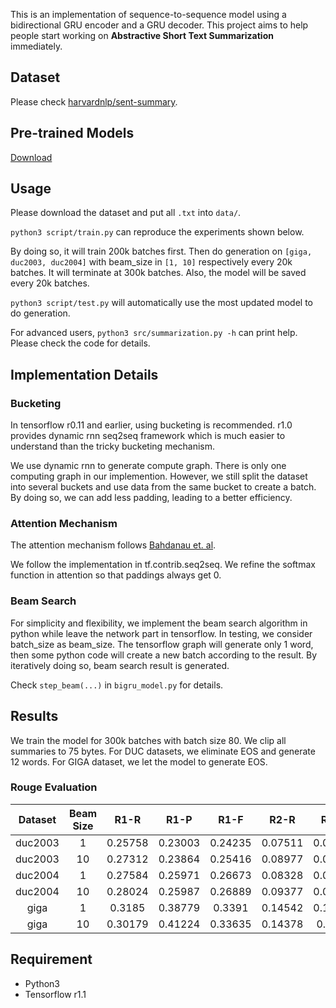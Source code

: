 
This is an implementation of sequence-to-sequence model using a bidirectional GRU encoder and a GRU decoder. This project aims to help people start working on **Abstractive Short Text Summarization** immediately.

## Dataset
Please check [harvardnlp/sent-summary](https://github.com/harvardnlp/sent-summary).

## Pre-trained Models
[Download](https://drive.google.com/drive/folders/1IiwyHBzK7xvUtMrRY7VHzIRJzkzXn4LM?usp=sharing)

## Usage
Please download the dataset and put all `.txt` into `data/`.

```python3 script/train.py``` can reproduce the experiments shown below.

By doing so, it will train 200k batches first. Then do generation on `[giga, duc2003, duc2004]` with beam_size in `[1, 10]` respectively every 20k batches. It will terminate at 300k batches. Also, the model will be saved every 20k batches.

```python3 script/test.py``` will automatically use the most updated model to do generation.

For advanced users, ```python3 src/summarization.py -h``` can print help. Please check the code for details.

## Implementation Details

### Bucketing
In tensorflow r0.11 and earlier, using bucketing is recommended. r1.0 provides dynamic rnn seq2seq framework which is much easier to understand than the tricky bucketing mechanism.

We use dynamic rnn to generate compute graph. There is only one computing graph in our implemention. However, we still split the dataset into several buckets and use data from the same bucket to create a batch. By doing so, we can add less padding, leading to a better efficiency.

### Attention Mechanism
The attention mechanism follows [Bahdanau et. al](https://arxiv.org/abs/1409.0473).

We follow the implementation in tf.contrib.seq2seq. We refine the softmax function in attention so that paddings always get 0.

### Beam Search
For simplicity and flexibility, we implement the beam search algorithm in python while leave the network part in tensorflow. In testing, we consider batch\_size as beam\_size. The tensorflow graph will generate only 1 word, then some python code will create a new batch according to the result. By iteratively doing so, beam search result is generated.

Check `step_beam(...)` in `bigru_model.py` for details.

## Results
We train the model for 300k batches with batch size 80. We clip all summaries to 75 bytes. For DUC datasets, we eliminate EOS and generate 12 words. For GIGA dataset, we let the model to generate EOS.

### Rouge Evaluation
|Dataset|Beam Size|R1-R|R1-P|R1-F|R2-R|R2-P|R2-F|RL-R|RL-P|RL-F|
|:--:|:--:|:--:|:--:|:--:|:--:|:--:|:--:|:--:|:--:|:--:|
duc2003 | 1 | 0.25758 | 0.23003 | 0.24235 | 0.07511 | 0.06611 | 0.07009 | 0.22608 | 0.20174 | 0.21262
duc2003 | 10 | 0.27312 | 0.23864 | 0.25416 | 0.08977 | 0.07732 | 0.08286 | 0.24129 | 0.21074 | 0.22449
duc2004 | 1 | 0.27584 | 0.25971 | 0.26673 | 0.08328 | 0.07832 | 0.08046 | 0.24253 | 0.22853 | 0.23461
duc2004 | 10 | 0.28024 | 0.25987 | 0.26889 | 0.09377 | 0.08631 | 0.08959 | 0.24849 | 0.23048 | 0.23844
giga | 1 | 0.3185 | 0.38779 | 0.3391 | 0.14542 | 0.17537 | 0.15393 | 0.29925 | 0.363 | 0.3181
giga | 10 | 0.30179 | 0.41224 | 0.33635 | 0.14378 | 0.1951 | 0.15936 | 0.28447 | 0.38733 | 0.31664


## Requirement
* Python3
* Tensorflow r1.1
